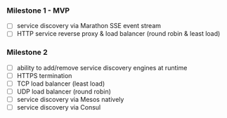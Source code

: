 ### Milestone 1 - MVP

- [ ] service discovery via Marathon SSE event stream
- [ ] HTTP service reverse proxy & load balancer (round robin & least load)

### Milestone 2

- [ ] ability to add/remove service discovery engines at runtime
- [ ] HTTPS termination
- [ ] TCP load balancer (least load)
- [ ] UDP load balancer (round robin)
- [ ] service discovery via Mesos natively
- [ ] service discovery via Consul
